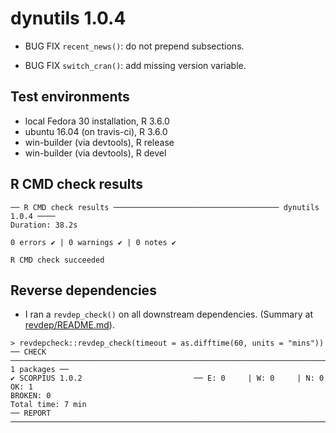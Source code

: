 # dynutils 1.0.4

 * BUG FIX `recent_news()`: do not prepend subsections.
 
 * BUG FIX `switch_cran()`: add missing version variable.

## Test environments
* local Fedora 30 installation, R 3.6.0
* ubuntu 16.04 (on travis-ci), R 3.6.0
* win-builder (via devtools), R release
* win-builder (via devtools), R devel

## R CMD check results
```
── R CMD check results ───────────────────────────────────── dynutils 1.0.4 ────
Duration: 38.2s

0 errors ✔ | 0 warnings ✔ | 0 notes ✔

R CMD check succeeded
```

## Reverse dependencies

* I ran a `revdep_check()` on all downstream dependencies.
  (Summary at [revdep/README.md](revdep/README.md)). 
  
```
> revdepcheck::revdep_check(timeout = as.difftime(60, units = "mins"))
── CHECK ───────────────────────────────────────────────────────────────────────────────────────────────────────────────── 1 packages ──
✔ SCORPIUS 1.0.2                         ── E: 0     | W: 0     | N: 0                                                                  
OK: 1                                                                                                                                 
BROKEN: 0
Total time: 7 min
── REPORT ──────────────────────────────────────────────────────────────────────────────────────────────────────────────────────────────
```
